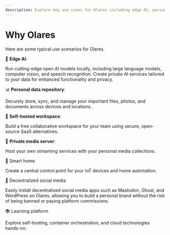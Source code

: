 ```yaml
---
description: Explore key use cases for Olares including edge AI, personal data management, self-hosted workspace, private media server, smart home control, and decentralized social media deployment.
---
```

# Why Olares
Here are some typical use scenarios for Olares.

🤖 **Edge AI**:

Run cutting-edge open AI models locally, including large language models, computer vision, and speech recognition. Create private AI services tailored to your data for enhanced functionality and privacy.

📊 **Personal data repository**:

Securely store, sync, and manage your important files, photos, and documents across devices and locations.

🚀 **Self-hosted workspace**:

Build a free collaborative workspace for your team using secure, open-source SaaS alternatives.

🎥 **Private media server**:

Host your own streaming services with your personal media collections.

🏡 Smart home

Create a central control point for your IoT devices and home automation.

🤝 Decentralized social media

Easily install decentralized social media apps such as Mastodon, Ghost, and WordPress on Olares, allowing you to build a personal brand without the risk of being banned or paying platform commissions.

📚 Learning platform

Explore self-hosting, container orchestration, and cloud technologies hands-on.